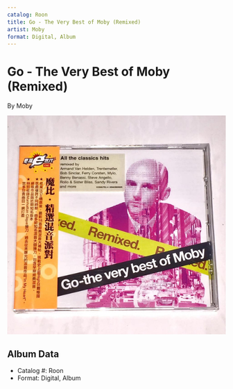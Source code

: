 ```yaml
---
catalog: Roon
title: Go - The Very Best of Moby (Remixed)
artist: Moby
format: Digital, Album
---
```


# Go - The Very Best of Moby (Remixed)

By Moby

![](../../assets/albumcovers/Moby-Go_-_The_Very_Best_of_Moby_Remixed.png)

## Album Data

- Catalog #: Roon
- Format: Digital, Album

